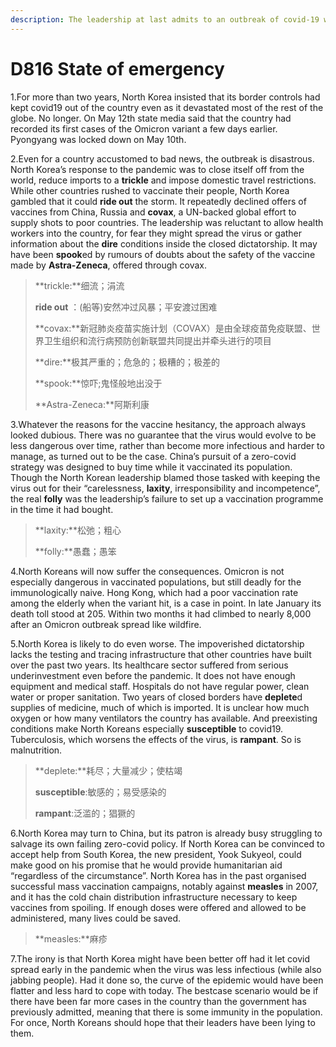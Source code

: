 ```yaml
---
description: The leadership at last admits to an outbreak of covid-19 within its borders
---
```


# D816 State of emergency
1.For more than two years, North Korea insisted that its border controls had kept covid­19 out of the country even as it devastated most of the rest of the globe. No longer. On May 12th state media said that the country had recorded its first cases of the Omicron variant a few days earlier. Pyongyang was locked down on May 10th.

2.Even for a country accustomed to bad news, the outbreak is disastrous. North Korea’s response to the pandemic was to close itself off from the world, reduce imports to a **trickle** and impose domestic travel restrictions. While other countries rushed to vaccinate their people, North Korea gambled that it could **ride out** the storm. It repeatedly declined offers of vaccines from China, Russia and **covax**, a UN-­backed global effort to supply shots to poor countries. The leadership was reluctant to allow health workers into the country, for fear they might spread the virus or gather information about the **dire** conditions inside the closed dictatorship. It may have been **spook**ed by rumours of doubts about the safety of the vaccine made by **Astra-Zeneca**, offered through covax.

> **trickle:**细流；涓流
 > 
> **ride out** ：(船等)安然冲过风暴；平安渡过困难
 > 
> **covax:**新冠肺炎疫苗实施计划（COVAX）是由全球疫苗免疫联盟、世界卫生组织和流行病预防创新联盟共同提出并牵头进行的项目
 > 
> **dire:**极其严重的；危急的；极糟的；极差的
 > 
> **spook:**惊吓;鬼怪般地出没于
 > 
> **Astra-Zeneca:**阿斯利康
 > 

3.Whatever the reasons for the vaccine hesitancy, the approach always looked dubious. There was no guarantee that the virus would evolve to be less dangerous over time, rather than become more infectious and harder to manage, as turned out to be the case. China’s pursuit of a zero-­covid strategy was designed to buy time while it vaccinated its population. Though the North Korean leadership blamed those tasked with keeping the virus out for their “carelessness, **laxity**, irresponsibility and incompetence”, the real **folly** was the leadership’s failure to set up a vaccination programme in the time it had bought.

> **laxity:**松弛；粗心
 > 
> **folly:**愚蠢；愚笨
 > 

4.North Koreans will now suffer the consequences. Omicron is not especially dangerous in vaccinated populations, but still deadly for the immunologically naive. Hong Kong, which had a poor vaccination rate among the elderly when the variant hit, is a case in point. In late January its death toll stood at 205. Within two months it had climbed to nearly 8,000 after an Omicron outbreak spread like wildfire.

5.North Korea is likely to do even worse. The impoverished dictatorship lacks the testing and tracing infrastructure that other countries have built over the past two years. Its health­care sector suffered from serious underinvestment even before the pandemic. It does not have enough equipment and medical staff. Hospitals do not have regular power, clean water or proper sanitation. Two years of closed borders have **deplete**d supplies of medicine, much of which is imported. It is unclear how much oxygen or how many ventilators the country has available. And pre­existing conditions make North Koreans especially **susceptible** to covid­19. Tuberculosis, which worsens the effects of the virus, is **rampant**. So is malnutrition.

> **deplete:**耗尽；大量减少；使枯竭
 > 
> **susceptible**:敏感的；易受感染的
 > 
> **rampant**:泛滥的；猖獗的
 > 

6.North Korea may turn to China, but its patron is already busy struggling to salvage its own failing zero-­covid policy. If North Korea can be convinced to accept help from South Korea, the new president, Yook Sukyeol, could make good on his promise that he would provide humanitarian aid “regardless of the circumstance”. North Korea has in the past organised successful mass vaccination campaigns, notably against **measles** in 2007, and it has the cold ­chain distribution infrastructure necessary to keep vaccines from spoiling. If enough doses were offered and allowed to be administered, many lives could be saved.

> **measles:**麻疹
 > 

7.The irony is that North Korea might have been better off had it let covid spread early in the pandemic when the virus was less infectious (while also jabbing people). Had it done so, the curve of the epidemic would have been flatter and less hard to cope with today. The best­case scenario would be if there have been far more cases in the country than the government has previously admitted, meaning that there is some immunity in the population. For once, North Koreans should hope that their leaders have been lying to them.

